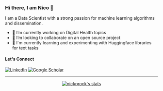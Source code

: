 ### Hi there, I am Nico 👋

I am a Data Scientist with a strong passion for machine learning algorithms and dissemination.

- :pill: I’m currently working on Digital Health topics
- :floppy_disk: I’m looking to collaborate on an open source project
- :hugs: I'm currently learning and experimenting with Huggingface libraries for text tasks

<!--
[![nickprock's github stats](https://github-readme-stats.vercel.app/api?username=nickprock&count_private=true&cache_seconds=1800&&show_icons=true&theme=chartreuse-dark)](https://github.com/anuraghazra/github-readme-stats)

[![Top Langs](https://github-readme-stats.vercel.app/api/top-langs/?username=nickprock&layout=compact&&show_icons=true&theme=chartreuse-dark)](https://github.com/anuraghazra/github-readme-stats)
-->

#### Let's Connect ####

<a href="https://www.linkedin.com/in/nicolaprocopio/" target="_blank"><img alt="LinkedIn" src="https://img.shields.io/badge/linkedin-%230077B5.svg?&style=for-the-badge&logo=linkedin&logoColor=white" /></a>
<a href="https://scholar.google.it/citations?user=uDzmKucAAAAJ" target="_blank"><img alt="Google Scholar" src="https://img.shields.io/badge/Google_Scholar-4285F4?style=for-the-badge&logo=googlescholar&logoColor=white"></a>

---

<p align="center">
<a href="https://github.com/anuraghazra/github-readme-stats"><img alt="nickprock's stats" src="https://github-readme-stats.vercel.app/api?username=nickprock&theme=chartreuse-dark&show_icons=true&count_private=true&include_all_commits=true&hide=issues,contribs"></a><br>
</p>

<!--
**nickprock/nickprock** is a ✨ _special_ ✨ repository because its `README.md` (this file) appears on your GitHub profile.

Here are some ideas to get you started:

- 🔭 I’m currently working on ...
- 🌱 I’m currently learning ...
- 👯 I’m looking to collaborate on ...
- 🤔 I’m looking for help with ...
- 💬 Ask me about ...
- 📫 How to reach me: ...
- 😄 Pronouns: ...
- ⚡ Fun fact: ...
-->
